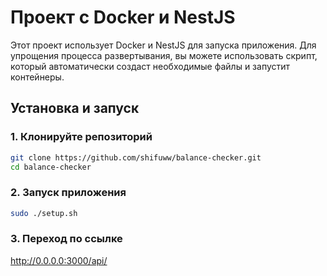 # Проект с Docker и NestJS

Этот проект использует Docker и NestJS для запуска приложения. Для упрощения процесса развертывания, вы можете использовать скрипт, который автоматически создаст необходимые файлы и запустит контейнеры.

## Установка и запуск

### 1. Клонируйте репозиторий

```bash
git clone https://github.com/shifuww/balance-checker.git
cd balance-checker
```

### 2. Запуск приложения
```bash 
sudo ./setup.sh
```

### 3. Переход по ссылке
http://0.0.0.0:3000/api/
